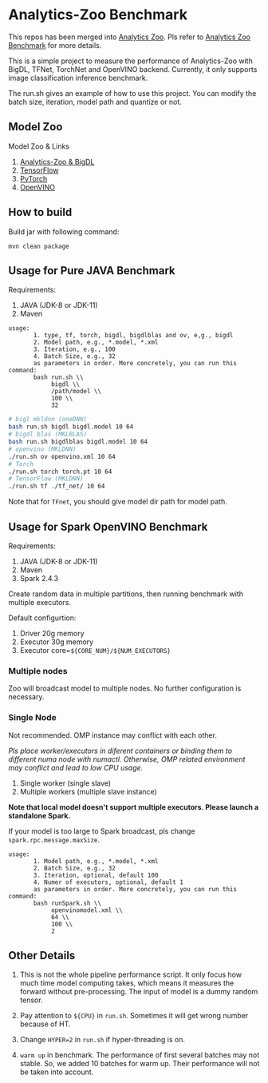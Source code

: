 # Analytics-Zoo Benchmark

This repos has been merged into [Analytics Zoo](https://github.com/intel-analytics/analytics-zoo). Pls refer to [Analytics Zoo Benchmark](https://github.com/intel-analytics/analytics-zoo/tree/master/apps/benchmark) for more details.

This is a simple project to measure the performance of Analytics-Zoo with BigDL, TFNet, TorchNet and OpenVINO backend. Currently, it only supports image classification inference benchmark.

The run.sh gives an example of how to use this project. You can modify the batch size, iteration, model path and quantize or not.

## Model Zoo

Model Zoo & Links

1. [Analytics-Zoo & BigDL](https://analytics-zoo.github.io/master/#ProgrammingGuide/image-classification/#download-link)
2. [TensorFlow](https://github.com/tensorflow/models/tree/master/research/slim)
3. [PyTorch](https://pytorch.org/docs/stable/torchvision/models.html)
4. [OpenVINO](https://docs.openvinotoolkit.org/2018_R5/_docs_MO_DG_prepare_model_convert_model_Convert_Model_From_TensorFlow.html)

## How to build

Build jar with following command:

`mvn clean package`

## Usage for Pure JAVA Benchmark

Requirements:

1. JAVA (JDK-8 or JDK-11)
2. Maven

```shell
usage:
       1. type, tf, torch, bigdl, bigdlblas and ov, e,g., bigdl
       2. Model path, e.g., *.model, *.xml
       3. Iteration, e.g., 100
       4. Batch Size, e.g., 32
       as parameters in order. More concretely, you can run this command:
       bash run.sh \\
            bigdl \\
            /path/model \\
            100 \\
            32
```

```bash
# bigl mkldnn (oneDNN)
bash run.sh bigdl bigdl.model 10 64
# bigdl blas (MKLBLAS)
bash run.sh bigdlblas bigdl.model 10 64
# openvino (MKLDNN)
./run.sh ov openvino.xml 10 64
# Torch
./run.sh torch torch.pt 10 64
# TensorFlow (MKLDNN)
./run.sh tf ./tf_net/ 10 64
```

Note that for `TFnet`, you should give model dir path for model path.

## Usage for Spark OpenVINO Benchmark

Requirements:

1. JAVA (JDK-8 or JDK-11)
2. Maven
3. Spark 2.4.3

Create random data in multiple partitions, then running benchmark with multiple executors.

Default configurtion:

1. Driver 20g memory
2. Executor 30g memory
3. Executor core=`${CORE_NUM}/${NUM_EXECUTORS}`

### Multiple nodes

Zoo will broadcast model to multiple nodes. No further configuration is necessary.

### Single Node

Not recommended. OMP instance may conflict with each other.

_Pls place worker/executors in diferent containers or binding them to different numa node with numactl. Otherwise, OMP related environment may conflict and lead to low CPU usage._

1. Single worker (single slave)
2. Multiple workers (multiple slave instance)

**Note that local model doesn't support multiple executors. Please launch a standalone Spark.**

If your model is too large to Spark broadcast, pls change `spark.rpc.message.maxSize`.

```shell
usage:
       1. Model path, e.g., *.model, *.xml
       2. Batch Size, e.g., 32
       3. Iteration, optional, default 100
       4. Numer of executors, optional, default 1
       as parameters in order. More concretely, you can run this command:
       bash runSpark.sh \\
            openvinomodel.xml \\
            64 \\
            100 \\
            2
```

## Other Details

1. This is not the whole pipeline performance script. It only focus how much
   time model computing takes, which means it measures the forward without
   pre-processing. The input of model is a dummy random tensor.

2. Pay attention to `${CPU}` in `run.sh`. Sometimes it will get wrong number because of HT.

3. Change `HYPER=2` in `run.sh` if hyper-threading is on.

4. `warm up` in benchmark. The performance of first several batches may not stable. So, we added 10 batches for warm up. Their performance will not be taken into account.
